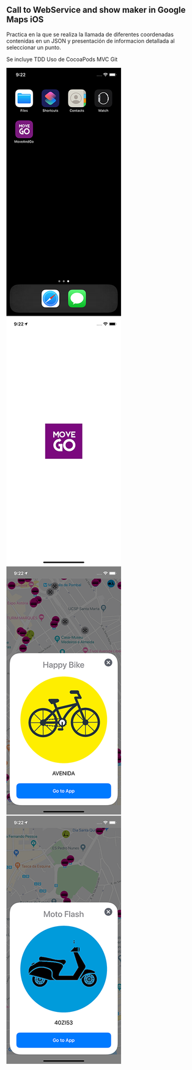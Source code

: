 ## Call to WebService and show maker in Google Maps iOS

Practica en la que se realiza la llamada de diferentes coordenadas contenidas en un JSON y presentación de informacion detallada al seleccionar un punto.

Se incluye TDD
Uso de CocoaPods
MVC
Git


![Screenshot](capture1.png)
![Screenshot](capture2.png)
![Screenshot](capture3.png)
![Screenshot](capture4.png)
